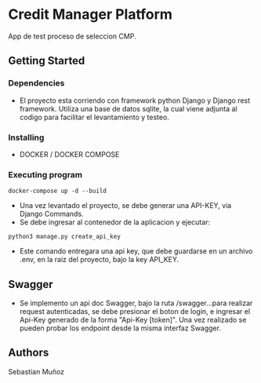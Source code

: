 # Credit Manager Platform

 App de test proceso de seleccion CMP.


## Getting Started

### Dependencies

* El proyecto esta corriendo con framework python Django y Django rest framework. Utiliza una base de datos sqlite, la cual viene adjunta al codigo para facilitar el levantamiento y testeo.

### Installing

* DOCKER / DOCKER COMPOSE

### Executing program

```
docker-compose up -d --build
```
* Una vez levantado el proyecto, se debe generar una API-KEY, via Django Commands.
* Se debe ingresar al contenedor de la aplicacion y ejecutar:

```
python3 manage.py create_api_key
```
* Este comando entregara una api key, que debe guardarse en un archivo .env, en la raiz del proyecto, bajo la key API_KEY.

## Swagger

* Se implemento un api doc Swagger, bajo la ruta /swagger...para realizar request autenticadas, se debe presionar el boton de login, e ingresar el Api-Key generado
de la forma "Api-Key [token]". Una vez realizado se pueden probar los endpoint desde la misma interfaz Swagger.


## Authors

 Sebastian Muñoz
